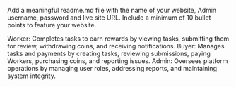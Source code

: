 Add a meaningful readme.md file with the name of your website, Admin username, password and live site URL. Include a minimum of 10 bullet points to feature your website.

Worker: Completes tasks to earn rewards by viewing tasks, submitting them for review, withdrawing coins, and receiving notifications.
Buyer: Manages tasks and payments by creating tasks, reviewing submissions, paying Workers, purchasing coins, and reporting issues.
Admin: Oversees platform operations by managing user roles, addressing reports, and maintaining system integrity.